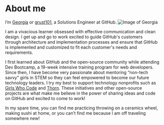 # About me
I’m [Georgia](https://www.linkedin.com/in/georgia-rust/) or [grust101](https://github.com/grust101), a Solutions Engineer at GitHub. ![Image of Georgia](https://avatars3.githubusercontent.com/u/18128948?s=50)

I am a vivacious learner obsessed with effective communication and clean design. I get up and go to work excited to guide GitHub's customers through architecture and implementation processes and ensure that GitHub is implemented and customized to fit each customer's needs and requirements.

I first learned about GitHub and the open-source community while attending Dev Bootcamp, a 19-week intensive training program for web developers. Since then, I have become very passionate about mentoring “non-tech savvy” girls in STEM so they can feel empowered to become our future technology leaders. I try my best to support technology nonprofits such as [Girls Who Code](https://girlswhocode.com/) and [Thorn](https://www.wearethorn.org/). These initiatives and other open-source projects are what make me believe in the power of sharing ideas and code on GitHub and excited to come to work!

In my spare time, you can find me practicing throwing on a ceramics wheel, making sushi at home, or you can’t find me because I am off traveling somewhere new!

